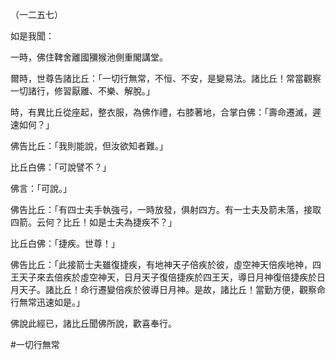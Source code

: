 （一二五七）

如是我聞：

一時，佛住鞞舍離國獼猴池側重閣講堂。

爾時，世尊告諸比丘：「一切行無常，不恒、不安，是變易法。諸比丘！常當觀察一切諸行，修習厭離、不樂、解脫。」

時，有異比丘從座起，整衣服，為佛作禮，右膝著地，合掌白佛：「壽命遷滅，遲速如何？」

佛告比丘：「我則能說，但汝欲知者難。」

比丘白佛：「可說譬不？」

佛言：「可說。」

佛告比丘：「有四士夫手執強弓，一時放發，俱射四方。有一士夫及箭未落，接取四箭。云何？比丘！如是士夫為捷疾不？」

比丘白佛：「捷疾。世尊！」

佛告比丘：「此接箭士夫雖復捷疾，有地神天子倍疾於彼，虛空神天倍疾地神，四王天子來去倍疾於虛空神天，日月天子復倍捷疾於四王天，導日月神復倍捷疾於日月天子。諸比丘！命行遷變倍疾於彼導日月神。是故，諸比丘！當勤方便，觀察命行無常迅速如是。」

佛說此經已，諸比丘聞佛所說，歡喜奉行。



#一切行無常
